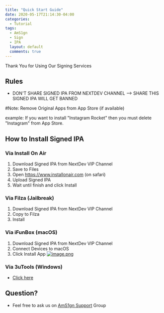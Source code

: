 ```yaml
---
title: "Quick Start Guide"
date: 2020-05-17T21:14:30-04:00
categories:
  - Tutorial
tags:
  - AmS1gn
  - Sign
  - IPA
  layout: default
  comments: true
---
```


Thank You for Using Our Signing Services

## Rules
- DON'T SHARE SIGNED IPA FROM NEXTDEV CHANNEL --> SHARE THIS SIGNED IPA WILL GET BANNED

#Note: Remove Original Apps from App Store (if available)

example: If you want to install "Instagram Rocket" then you must delete "Instagram" from App Store.

## How to Install Signed IPA

### Via Install On Air
1. Download Signed IPA from NextDev VIP Channel
2. Save to Files
3. Open https://www.installonair.com (on safari)
4. Upload Signed IPA
5. Wait until finish and click Install


### Via Filza (Jailbreak)
1. Download Signed IPA from NextDev VIP Channel
2. Copy to Filza
3. Install


### Via iFunBox (macOS)
1. Download Signed IPA from NextDev VIP Channel
2. Connect Devices to macOS
3. Click Install App
[![image.png](https://i.postimg.cc/0j96TsHc/image.png)](https://postimg.cc/k6hXSkCb)


### Via 3uTools (Windows)
- [Click here](https://telegra.ph/How-to-Install-ipa-file-in-Unjailbroken-iPhone-Using-3uTools-12-15?r=39108171)

## Question?
- Feel free to ask us on [AmS1gn Support](https://t.me/AmS1gn) Group


[jekyll-docs]: https://jekyllrb.com/docs/home
[jekyll-gh]:   https://github.com/jekyll/jekyll
[jekyll-talk]: https://talk.jekyllrb.com/
